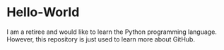 # Hello-World
I am a retiree and would like to learn the Python programming language.
However, this repository is just used to learn more about GitHub.
